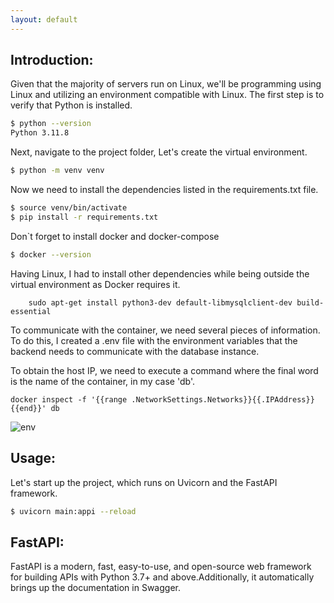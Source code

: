 ```yaml
---
layout: default
---
```


## Introduction:

Given that the majority of servers run on Linux, we'll be programming using Linux and utilizing an environment compatible with Linux.
The first step is to verify that Python is installed.

```bash
$ python --version
Python 3.11.8
```

Next, navigate to the project folder, Let's create the virtual environment.

```bash
$ python -m venv venv
```

Now we need to install the dependencies listed in the requirements.txt file.

```bash
$ source venv/bin/activate
$ pip install -r requirements.txt
```

Don`t forget to install docker and docker-compose

```bash
$ docker --version
```

Having Linux, I had to install other dependencies while being outside the virtual environment as Docker requires it.

```shell
    sudo apt-get install python3-dev default-libmysqlclient-dev build-essential
```

To communicate with the container, we need several pieces of information. To do this, I created a .env file with the environment variables that the backend needs to communicate with the database instance.

To obtain the host IP, we need to execute a command where the final word is the name of the container, in my case 'db'.

```shell
docker inspect -f '{{range .NetworkSettings.Networks}}{{.IPAddress}}{{end}}' db
```

![env](./images/spartan/env.png)

## Usage:

Let's start up the project, which runs on Uvicorn and the FastAPI framework.

```bash
$ uvicorn main:appi --reload
```

## FastAPI:

FastAPI is a modern, fast, easy-to-use, and open-source web framework for building APIs with Python 3.7+ and above.Additionally, it automatically brings up the documentation in Swagger.
